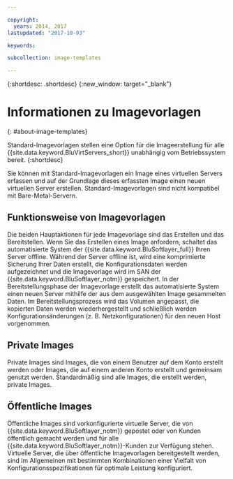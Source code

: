 ```yaml
---

copyright:
  years: 2014, 2017
lastupdated: "2017-10-03"

keywords:

subcollection: image-templates

---
```


{:shortdesc: .shortdesc}
{:new_window: target="_blank"}

# Informationen zu Imagevorlagen
{: #about-image-templates}

Standard-Imagevorlagen stellen eine Option für die Imageerstellung für alle {{site.data.keyword.BluVirtServers_short}} unabhängig vom Betriebssystem bereit.
{:shortdesc}

Sie können mit Standard-Imagevorlagen ein Image eines virtuellen Servers erfassen und auf der Grundlage dieses erfassten Image einen neuen virtuellen Server erstellen. Standard-Imagevorlagen sind nicht kompatibel mit Bare-Metal-Servern.

## Funktionsweise von Imagevorlagen
Die beiden Hauptaktionen für jede Imagevorlage sind das Erstellen und das Bereitstellen. Wenn Sie das Erstellen eines Image anfordern, schaltet das automatisierte System der {{site.data.keyword.BluSoftlayer_full}} Ihren Server offline. Während der Server offline ist, wird eine komprimierte Sicherung Ihrer Daten erstellt, die Konfigurationsdaten werden aufgezeichnet und die Imagevorlage wird im SAN der {{site.data.keyword.BluSoftlayer_notm}} gespeichert. In der Bereitstellungsphase der Imagevorlage erstellt das automatisierte System einen neuen Server mithilfe der aus dem ausgewählten Image gesammelten Daten. Im Bereitstellungsprozess wird das Volumen angepasst, die kopierten Daten werden wiederhergestellt und schließlich werden Konfigurationsänderungen (z. B. Netzkonfigurationen) für den neuen Host vorgenommen.

## Private Images

Private Images sind Images, die von einem Benutzer auf dem Konto erstellt werden oder Images, die auf einem anderen Konto erstellt und gemeinsam genutzt werden. Standardmäßig sind alle Images, die erstellt werden, private Images.

## Öffentliche Images

Öffentliche Images sind vorkonfigurierte virtuelle Server, die von {{site.data.keyword.BluSoftlayer_notm}} gepostet oder von Kunden öffentlich gemacht werden und für alle {{site.data.keyword.BluSoftlayer_notm}}-Kunden zur Verfügung stehen. Virtuelle Server, die über öffentliche Imagevorlagen bereitgestellt werden, sind im Allgemeinen mit bestimmten Kombinationen einer Vielfalt von Konfigurationsspezifikationen für optimale Leistung konfiguriert.
